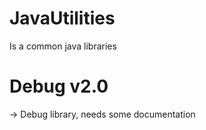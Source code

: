 # JavaUtilities
Is a common java libraries

# Debug v2.0
-> Debug library, needs some documentation
